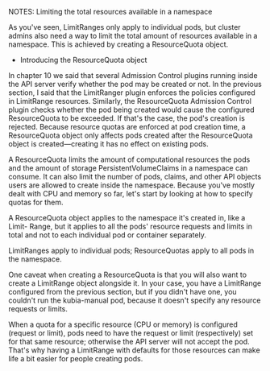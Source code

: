 NOTES:
Limiting the total resources available in a namespace

As you've seen, LimitRanges only apply to individual pods, but cluster admins also need a way to limit the total amount of resources available in a namespace. This is achieved by creating a ResourceQuota object.

* Introducing the ResourceQuota object

In chapter 10 we said that several Admission Control plugins running inside the API server verify whether the pod may be created or not. In the previous section, I said that the LimitRanger plugin enforces the policies configured in LimitRange resources. Similarly, the ResourceQuota Admission Control plugin checks whether the pod being created would cause the configured ResourceQuota to be exceeded. If that's the case, the pod's creation is rejected. Because resource quotas are enforced at pod creation time, a ResourceQuota object only affects pods created after the ResourceQuota object is created—creating it has no effect on existing pods.

A ResourceQuota limits the amount of computational resources the pods and the amount of storage PersistentVolumeClaims in a namespace can consume. It can also limit the number of pods, claims, and other API objects users are allowed to create inside the namespace. Because you've mostly dealt with CPU and memory so far, let's start by looking at how to specify quotas for them.

A ResourceQuota object applies to the namespace it's created in, like a Limit- Range, but it applies to all the pods' resource requests and limits in total and not to each individual pod or container separately.

LimitRanges apply to individual pods; ResourceQuotas apply to all pods in the namespace.

One caveat when creating a ResourceQuota is that you will also want to create a LimitRange object alongside it. In your case, you have a LimitRange configured from the previous section, but if you didn't have one, you couldn't run the kubia-manual pod, because it doesn't specify any resource requests or limits.

When a quota for a specific resource (CPU or memory) is configured (request or limit), pods need to have the request or limit (respectively) set for that same resource; otherwise the API server will not accept the pod. That's why having a LimitRange with defaults for those resources can make life a bit easier for people creating pods.

